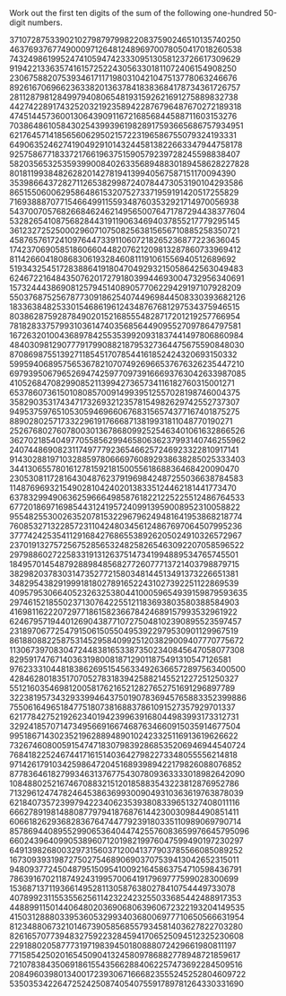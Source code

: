    <p>Work out the first ten digits of the sum of the following one-hundred 50-digit numbers.</p>  37107287533902102798797998220837590246510135740250<br /> 46376937677490009712648124896970078050417018260538<br /> 74324986199524741059474233309513058123726617309629<br /> 91942213363574161572522430563301811072406154908250<br /> 23067588207539346171171980310421047513778063246676<br /> 89261670696623633820136378418383684178734361726757<br /> 28112879812849979408065481931592621691275889832738<br /> 44274228917432520321923589422876796487670272189318<br /> 47451445736001306439091167216856844588711603153276<br /> 70386486105843025439939619828917593665686757934951<br /> 62176457141856560629502157223196586755079324193331<br /> 64906352462741904929101432445813822663347944758178<br /> 92575867718337217661963751590579239728245598838407<br /> 58203565325359399008402633568948830189458628227828<br /> 80181199384826282014278194139940567587151170094390<br /> 35398664372827112653829987240784473053190104293586<br /> 86515506006295864861532075273371959191420517255829<br /> 71693888707715466499115593487603532921714970056938<br /> 54370070576826684624621495650076471787294438377604<br /> 53282654108756828443191190634694037855217779295145<br /> 36123272525000296071075082563815656710885258350721<br /> 45876576172410976447339110607218265236877223636045<br /> 17423706905851860660448207621209813287860733969412<br /> 81142660418086830619328460811191061556940512689692<br /> 51934325451728388641918047049293215058642563049483<br /> 62467221648435076201727918039944693004732956340691<br /> 15732444386908125794514089057706229429197107928209<br /> 55037687525678773091862540744969844508330393682126<br /> 18336384825330154686196124348767681297534375946515<br /> 80386287592878490201521685554828717201219257766954<br /> 78182833757993103614740356856449095527097864797581<br /> 16726320100436897842553539920931837441497806860984<br /> 48403098129077791799088218795327364475675590848030<br /> 87086987551392711854517078544161852424320693150332<br /> 59959406895756536782107074926966537676326235447210<br /> 69793950679652694742597709739166693763042633987085<br /> 41052684708299085211399427365734116182760315001271<br /> 65378607361501080857009149939512557028198746004375<br /> 35829035317434717326932123578154982629742552737307<br /> 94953759765105305946966067683156574377167401875275<br /> 88902802571733229619176668713819931811048770190271<br /> 25267680276078003013678680992525463401061632866526<br /> 36270218540497705585629946580636237993140746255962<br /> 24074486908231174977792365466257246923322810917141<br /> 91430288197103288597806669760892938638285025333403<br /> 34413065578016127815921815005561868836468420090470<br /> 23053081172816430487623791969842487255036638784583<br /> 11487696932154902810424020138335124462181441773470<br /> 63783299490636259666498587618221225225512486764533<br /> 67720186971698544312419572409913959008952310058822<br /> 95548255300263520781532296796249481641953868218774<br /> 76085327132285723110424803456124867697064507995236<br /> 37774242535411291684276865538926205024910326572967<br /> 23701913275725675285653248258265463092207058596522<br /> 29798860272258331913126375147341994889534765745501<br /> 18495701454879288984856827726077713721403798879715<br /> 38298203783031473527721580348144513491373226651381<br /> 34829543829199918180278916522431027392251122869539<br /> 40957953066405232632538044100059654939159879593635<br /> 29746152185502371307642255121183693803580388584903<br /> 41698116222072977186158236678424689157993532961922<br /> 62467957194401269043877107275048102390895523597457<br /> 23189706772547915061505504953922979530901129967519<br /> 86188088225875314529584099251203829009407770775672<br /> 11306739708304724483816533873502340845647058077308<br /> 82959174767140363198008187129011875491310547126581<br /> 97623331044818386269515456334926366572897563400500<br /> 42846280183517070527831839425882145521227251250327<br /> 55121603546981200581762165212827652751691296897789<br /> 32238195734329339946437501907836945765883352399886<br /> 75506164965184775180738168837861091527357929701337<br /> 62177842752192623401942399639168044983993173312731<br /> 32924185707147349566916674687634660915035914677504<br /> 99518671430235219628894890102423325116913619626622<br /> 73267460800591547471830798392868535206946944540724<br /> 76841822524674417161514036427982273348055556214818<br /> 97142617910342598647204516893989422179826088076852<br /> 87783646182799346313767754307809363333018982642090<br /> 10848802521674670883215120185883543223812876952786<br /> 71329612474782464538636993009049310363619763878039<br /> 62184073572399794223406235393808339651327408011116<br /> 66627891981488087797941876876144230030984490851411<br /> 60661826293682836764744779239180335110989069790714<br /> 85786944089552990653640447425576083659976645795096<br /> 66024396409905389607120198219976047599490197230297<br /> 64913982680032973156037120041377903785566085089252<br /> 16730939319872750275468906903707539413042652315011<br /> 94809377245048795150954100921645863754710598436791<br /> 78639167021187492431995700641917969777599028300699<br /> 15368713711936614952811305876380278410754449733078<br /> 40789923115535562561142322423255033685442488917353<br /> 44889911501440648020369068063960672322193204149535<br /> 41503128880339536053299340368006977710650566631954<br /> 81234880673210146739058568557934581403627822703280<br /> 82616570773948327592232845941706525094512325230608<br /> 22918802058777319719839450180888072429661980811197<br /> 77158542502016545090413245809786882778948721859617<br /> 72107838435069186155435662884062257473692284509516<br /> 20849603980134001723930671666823555245252804609722<br /> 53503534226472524250874054075591789781264330331690<br />    